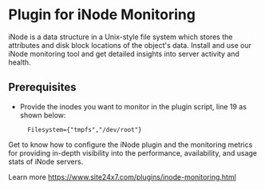 Plugin for iNode Monitoring
=============================

iNode is a data structure in a Unix-style file system which stores the attributes and disk block locations of the object's data. Install and use our iNode monitoring tool and get detailed insights into server activity and health.

## Prerequisites

- Provide the inodes you want to monitor in the plugin script, line 19 as shown below:

		Filesystem={"tmpfs","/dev/root"} 

Get to know how to configure the iNode plugin and the monitoring metrics for providing in-depth visibility into the performance, availability, and usage stats of iNode servers.

Learn more https://www.site24x7.com/plugins/inode-monitoring.html
